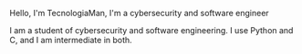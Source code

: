 Hello, I'm TecnologiaMan, I'm a cybersecurity and software engineer

I am a student of cybersecurity and software engineering. I use Python and C, and I am intermediate in both.              
